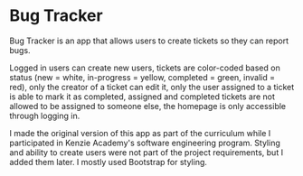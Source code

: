 # Bug Tracker
Bug Tracker is an app that allows users to create tickets so they can report bugs.

Logged in users can create new users, tickets are color-coded based on status (new = white, in-progress = yellow, completed = green, invalid = red), only the creator of a ticket can edit it, only the user assigned to a ticket is able to mark it as completed, assigned and completed tickets are not allowed to be assigned to someone else, the homepage is only accessible through logging in.

I made the original version of this app as part of the curriculum while I participated in Kenzie Academy's software engineering program. Styling and ability to create users were not part of the project requirements, but I added them later. I mostly used Bootstrap for styling.
